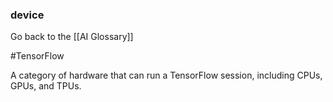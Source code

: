 ### device

Go back to the [[AI Glossary]]

#TensorFlow

A category of hardware that can run a TensorFlow session, including CPUs, GPUs, and TPUs.

